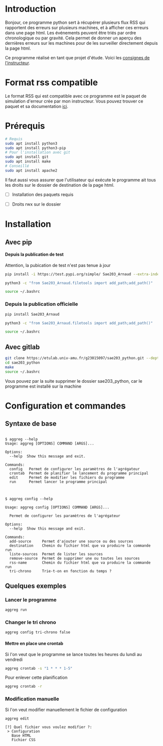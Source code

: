 # Introduction
Bonjour, ce programme python sert à récupérer plusieurs flux RSS qui rapportent des erreurs sur plusieurs machines, et à afficher ces erreurs dans une page html. Les événements peuvent être triés par ordre chronologique ou par gravité. 
Cela permet de donner un aperçu des dernières erreurs sur les machines pour de les surveiller directement depuis la page html.

Ce programme réalisé en tant que projet d'étude. Voici les [consignes de l'instructeur](https://eric-wurbel.pedaweb.univ-amu.fr/extranet/Enseignement/SAE203/SAE203.html).

# Format rss compatible
Le format RSS qui est compatible avec ce programme est le paquet de simulation d'erreur crée par mon instructeur.
Vous pouvez trouver ce paquet et sa documentation [ici](https://etulab.univ-amu.fr/wurbel.e/sae203-simu-site).

# Prérequis
```bash
# Requis
sudo apt install python3
sudo apt install python3-pip
# Pour l'installation avec git
sudo apt install git
sudo apt install make
# Conseillé
sudo apt install apache2
```
Il faut aussi vous assurer que l'utilisateur qui exécute le programme ait tous les droits sur le dossier de destination de la page html.

- [ ] Installation des paquets requis
- [ ] Droits rwx sur le dossier


# Installation

## Avec pip
#### Depuis la publication de test 
Attention, la pubication de test n'est pas tenue à jour

```bash
pip install -i https://test.pypi.org/simple/ Sae203_Arnaud --extra-index-url https://pypi.org/simple/

python3 -c "from Sae203_Arnaud.filetools import add_path;add_path()"

source ~/.bashrc
```

### Depuis la publication officielle
```bash
pip install Sae203_Arnaud

python3 -c "from Sae203_Arnaud.filetools import add_path;add_path()"

source ~/.bashrc

```
## Avec gitlab
``` bash
git clone https://etulab.univ-amu.fr/g23015097/sae203_python.git --depth 1 -b main
cd sae203_python
make
source ~/.bashrc
```
Vous pouvez par la suite supprimer le dossier sae203_python, car le programme est installé sur la machine
# Configuration et commandes
## Syntaxe de base

```console

$ aggreg --help
Usage: aggreg [OPTIONS] COMMAND [ARGS]...

Options:
  --help  Show this message and exit.

Commands:
  config   Permet de configurer les paramètres de l'agrégateur
  crontab  Permet de planifier le lancement du programme principal
  edit     Permet de modifier les fichiers du programme
  run      Permet lancer le programme principal


```

```console

$ aggreg config --help

Usage: aggreg config [OPTIONS] COMMAND [ARGS]...

  Permet de configurer les paramètres de l'agrégateur

Options:
  --help  Show this message and exit.

Commands:
  add-source     Permet d'ajouter une source ou des sources
  destination    Chemin du fichier html que va produire la commande run
  liste-sources  Permet de lister les sources
  remove-source  Permet de supprimer une ou toutes les sources
  rss-name       Chemin du fichier html que va produire la commande run
  tri-chrono     Trie-t-on en fonction du temps ?

```

## Quelques exemples

### Lancer le programme 
```bash
aggreg run
```
### Changer le tri chrono

```bash
aggreg config tri-chrono false
```

#### Mettre en place une crontab
Si l'on veut que le programme se lance toutes les heures du lundi au vendredi

```bash
aggreg crontab -s "1 * * * 1-5"
```

Pour enlever cette planification
```bash
aggreg crontab -r
```

### Modification manuelle

Si l'on veut modifier manuellement le fichier de configuration

```bash
aggreg edit 
```

```console
[?] Quel fichier vous voulez modifier ?: 
 > Configuration
   Base HTML
   Fichier CSS
```
